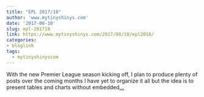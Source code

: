 ```yaml
---
title: "EPL 2017/18"
author: 'www.mytinyshinys.com'
date: '2017-08-10'
slug: epl-201718
link: https://www.mytinyshinys.com/2017/08/10/epl2018/
categories:
- bloglink
tags:
  - mytinyshinyscom
---
```


With the new Premier League season kicking off, I plan to produce plenty of posts over the coming months I have yet to organize it all but the idea is to present tables and charts without embedded[... <i class="fas fa-external-link-alt"></i>](https://www.mytinyshinys.com/2017/08/10/epl2018/)


